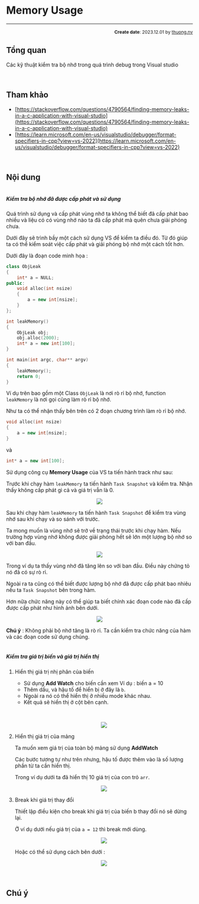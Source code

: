 #  Memory Usage
---
<p style="text-align: right; font-size:12px;">
<b>Create date</b>: 2023.12.01 by <a href="#">thuong.nv</a>
</p>


## Tổng quan

Các kỹ thuật kiểm tra bộ nhớ trong quá trình debug trong Visual studio

</br><!--Section-->

## Tham khảo

+ [https://stackoverflow.com/questions/4790564/finding-memory-leaks-in-a-c-application-with-visual-studio](https://stackoverflow.com/questions/4790564/finding-memory-leaks-in-a-c-application-with-visual-studio)
+ [https://learn.microsoft.com/en-us/visualstudio/debugger/format-specifiers-in-cpp?view=vs-2022](https://learn.microsoft.com/en-us/visualstudio/debugger/format-specifiers-in-cpp?view=vs-2022)

</br><!--Section-->

## Nội dung

##### </br><b>Kiểm tra bộ nhớ đã được cấp phát và sử dụng</b>

Quá trình sử dụng và cấp phát vùng nhớ ta không thể biết đã cấp phát bao nhiều và liệu có có vùng nhớ nào ta đã cấp phát mà quên chưa giải phóng chưa.

Dưới đây sẽ trình bầy một cách sử dụng VS để kiểm ta điều đó. Từ đó giúp ta có thể kiểm soát việc cấp phát và giải phóng bộ nhớ một cách tốt hơn.

Dưới đây là đoạn code minh họa :

```cpp
class ObjLeak
{
	int* a = NULL;
public:
	void alloc(int nsize)
	{
		a = new int[nsize];
	}
};

int leakMemory()
{
	ObjLeak obj;
	obj.alloc(2000);
	int* a = new int[100];
}

int main(int argc, char** argv)
{
	leakMemory();
    return 0;
}
```

Ví dụ trên bao gồm một Class ```ObjLeak``` là nơi rò rỉ bộ nhớ, function  ```leakMemory``` là nơi gọi cũng làm rò rỉ bộ nhớ.

Như ta có thể nhận thấy bên trên có 2 đoạn chương trình làm rò rỉ bộ nhớ.

```cpp
void alloc(int nsize)
{
    a = new int[nsize];
}
```

và 

```cpp
int* a = new int[100];

```

Sử dụng công cụ **Memory Usage** của VS ta tiến hành track như sau:

Trước khi chạy hàm  ```leakMemory``` ta tiến hành ```Task Snapshot``` và kiểm tra. Nhận thấy không cấp phát gì cả và giá trị vẫn là 0.

<p align="center">
    <img src="./images/mem_before_leak.png" />
</p>

Sau khi chạy hàm  ```leakMemory``` ta tiến hành ```Task Snapshot``` để kiểm tra vùng nhớ sau khi chạy và so sánh với trước.

Ta mong muốn là vùng nhớ sẽ trở về trạng thái trước khi chạy hàm. Nếu trường hợp vùng nhớ không được giải phóng hết sẽ lớn một lượng bộ nhớ so với ban đầu.

<p align="center">
    <img src="./images/mem_after_leak.png" />
</p>

Trong ví dụ ta thấy vùng nhớ đã tăng lên so với ban đầu. Điều này chứng tỏ nó đã có sự rò rỉ.

Ngoài ra ta cũng có thể biết được lượng bộ nhớ đã được cấp phát bao nhiêu nếu ta ```Task Snapshot``` bên trong hàm.

Hơn nữa chức năng này có thể giúp ta biết chính xác đoạn code nào đã cấp được cấp phát như hình ảnh bên dưới.

<p align="center">
    <img src="./images/mem_leak_track.png" />
</p>

<b>Chú ý</b> : Không phải bộ nhớ tăng là rò rỉ. Ta cần kiểm tra chức năng của hàm và các đoạn code sử dụng chúng.

##### </br><b>Kiểm tra giá trị biến và giá trị hiển thị</b>

1. Hiển thị giá trị nhị phân của biến <a id="showbinaryvalue"></a>

    - Sử dụng **Add Watch** cho biến cần xem Ví dụ : biến a = 10
    - Thêm dấu, và hậu tố để hiển bị ở đây là ```b```.
    - Ngoài ra nó có thể hiển thị ở nhiều mode khác nhau.
    - Kết quả sẽ hiển thị ở cột bên cạnh.

    </br><!--Section-->
    <p align="center">
        <img src="./images/showbinaryvalue.png" />
    </p>

1. Hiển thị giá trị của mảng <a id="showarrayelement"></a>

    Ta muốn xem giá trị của toàn bộ mảng sử dụng **AddWatch**

    Các bước tương tự như trên nhưng, hậu tố được thêm vào là số lượng phần từ ta cần hiển thị.

    Trong ví dụ dưới ta đã hiển thị 10 giá trị của con trỏ ```arr```.

    <p align="center">
        <img src="./images/showarrayelement.png" />
    </p>

1. Break khi giá trị thay đổi <a id="breakwhenvaluechanged"></a>

    Thiết lập điều kiện cho break khi giá trị của biến b thay đổi nó sẽ dừng lại.

    Ở ví dụ dưới nếu giá trị của ```a = 12``` thì break mới dùng.

    <p align="center">
        <img src="./images/break_condi.png" />
    </p>

    Hoặc có thể sử dụng cách bên dưới :

    <p align="center">
        <img src="./images/break_condi_1.png" />
    </p>

</br><!--Section-->

## Chú ý





